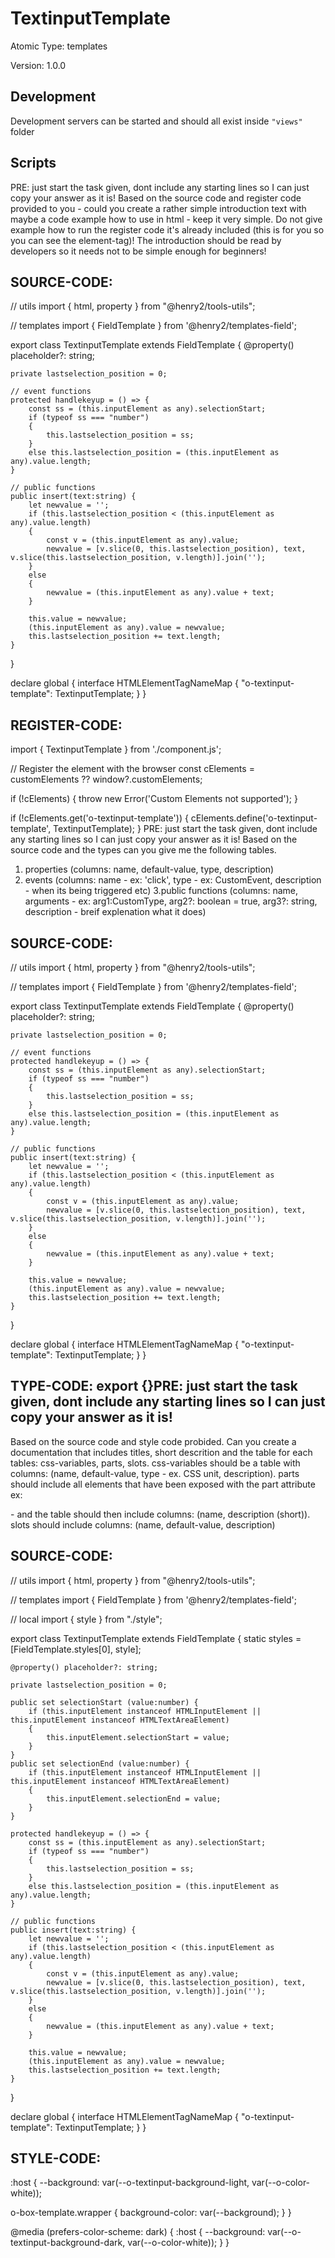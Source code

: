 # TextinputTemplate

Atomic Type: templates

Version: 1.0.0

## Development 
Development servers can be started and should all exist inside `"views"` folder

## Scripts 
PRE: just start the task given, dont include any starting lines so I can just copy your answer as it is!
 Based on the source code and register code provided to you - could you create a rather simple introduction text with maybe a code example how to use in html - keep it very simple. Do not give example how to run the register code it's already included (this is for you so you can see the element-tag)! The introduction should be read by developers so it needs not to be simple enough for beginners!

## SOURCE-CODE:
// utils 
import { html, property } from "@henry2/tools-utils";

// templates
import { FieldTemplate } from '@henry2/templates-field';

export class TextinputTemplate<T extends HTMLElement = HTMLInputElement> extends FieldTemplate<T> {
    @property() placeholder?: string;

    private lastselection_position = 0;

    // event functions
    protected handlekeyup = () => {
        const ss = (this.inputElement as any).selectionStart;
        if (typeof ss === "number")
        {
            this.lastselection_position = ss;
        }
        else this.lastselection_position = (this.inputElement as any).value.length;
    }

    // public functions
    public insert(text:string) {
        let newvalue = '';
        if (this.lastselection_position < (this.inputElement as any).value.length)
        {
            const v = (this.inputElement as any).value;
            newvalue = [v.slice(0, this.lastselection_position), text, v.slice(this.lastselection_position, v.length)].join('');
        }
        else 
        {
            newvalue = (this.inputElement as any).value + text;
        }

        this.value = newvalue;
        (this.inputElement as any).value = newvalue;
        this.lastselection_position += text.length;
    }
}


declare global {
    interface HTMLElementTagNameMap {
        "o-textinput-template": TextinputTemplate;
    }
}

## REGISTER-CODE:
import { TextinputTemplate } from './component.js';

// Register the element with the browser
const cElements = customElements ?? window?.customElements;

if (!cElements) {
  throw new Error('Custom Elements not supported');
}

if (!cElements.get('o-textinput-template')) {
  cElements.define('o-textinput-template', TextinputTemplate);
}
PRE: just start the task given, dont include any starting lines so I can just copy your answer as it is!
 Based on the source code and the types can you give me the following tables. 
1. properties (columns: name, default-value, type, description) 
2. events (columns: name - ex: 'click', type - ex: CustomEvent<ClickEvent>, description - when its being triggered etc) 
3.public functions (columns: name, arguments - ex: arg1:CustomType, arg2?: boolean = true, arg3?: string, description - breif explenation what it does)

## SOURCE-CODE:
 // utils 
import { html, property } from "@henry2/tools-utils";

// templates
import { FieldTemplate } from '@henry2/templates-field';

export class TextinputTemplate<T extends HTMLElement = HTMLInputElement> extends FieldTemplate<T> {
    @property() placeholder?: string;

    private lastselection_position = 0;

    // event functions
    protected handlekeyup = () => {
        const ss = (this.inputElement as any).selectionStart;
        if (typeof ss === "number")
        {
            this.lastselection_position = ss;
        }
        else this.lastselection_position = (this.inputElement as any).value.length;
    }

    // public functions
    public insert(text:string) {
        let newvalue = '';
        if (this.lastselection_position < (this.inputElement as any).value.length)
        {
            const v = (this.inputElement as any).value;
            newvalue = [v.slice(0, this.lastselection_position), text, v.slice(this.lastselection_position, v.length)].join('');
        }
        else 
        {
            newvalue = (this.inputElement as any).value + text;
        }

        this.value = newvalue;
        (this.inputElement as any).value = newvalue;
        this.lastselection_position += text.length;
    }
}


declare global {
    interface HTMLElementTagNameMap {
        "o-textinput-template": TextinputTemplate;
    }
}


## TYPE-CODE: export {}PRE: just start the task given, dont include any starting lines so I can just copy your answer as it is!
 Based on the source code and style code probided. Can you create a documentation that includes titles, short descrition and the table for each tables: css-variables, parts, slots.
css-variables should be a table with columns: (name, default-value, type - ex. CSS unit, description).
parts should include all elements that have been exposed with the part attribute ex: <p part='foo'> - and the table should then include columns: (name, description (short)).
slots should include columns: (name, default-value, description)

## SOURCE-CODE:
// utils 
import { html, property } from "@henry2/tools-utils";

// templates
import { FieldTemplate } from '@henry2/templates-field';

// local
import { style } from "./style";

export class TextinputTemplate<T extends HTMLElement = HTMLInputElement> extends FieldTemplate<T> {
    static styles = [FieldTemplate.styles[0], style];

    @property() placeholder?: string;

    private lastselection_position = 0;

    public set selectionStart (value:number) {
        if (this.inputElement instanceof HTMLInputElement || this.inputElement instanceof HTMLTextAreaElement)
        {
            this.inputElement.selectionStart = value;
        }
    }
    public set selectionEnd (value:number) {
        if (this.inputElement instanceof HTMLInputElement || this.inputElement instanceof HTMLTextAreaElement)
        {
            this.inputElement.selectionEnd = value;
        }
    }

    protected handlekeyup = () => {
        const ss = (this.inputElement as any).selectionStart;
        if (typeof ss === "number")
        {
            this.lastselection_position = ss;
        }
        else this.lastselection_position = (this.inputElement as any).value.length;
    }

    // public functions
    public insert(text:string) {
        let newvalue = '';
        if (this.lastselection_position < (this.inputElement as any).value.length)
        {
            const v = (this.inputElement as any).value;
            newvalue = [v.slice(0, this.lastselection_position), text, v.slice(this.lastselection_position, v.length)].join('');
        }
        else 
        {
            newvalue = (this.inputElement as any).value + text;
        }

        this.value = newvalue;
        (this.inputElement as any).value = newvalue;
        this.lastselection_position += text.length;
    }
}


declare global {
    interface HTMLElementTagNameMap {
        "o-textinput-template": TextinputTemplate;
    }
}

## STYLE-CODE:
:host {
  --background: var(--o-textinput-background-light, var(--o-color-white));

  o-box-template.wrapper {
    background-color: var(--background);
  }
}

@media (prefers-color-scheme: dark) {
  :host {
    --background: var(--o-textinput-background-dark, var(--o-color-white));
  }
}
